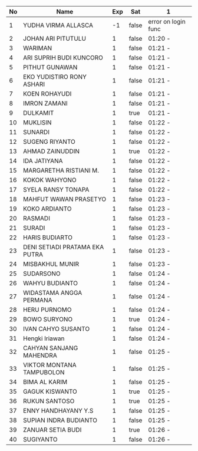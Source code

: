 | No | Name | Exp | Sat | 1 |
|-----|-----|-----|-----|-----|
| 1 | YUDHA VIRMA ALLASCA | -1 | false | error on login func |
| 2 | JOHAN ARI PITUTULU | 1 | false | 01:20 - |
| 3 | WARIMAN | 1 | false | 01:21 - |
| 4 | ARI SUPRIH BUDI KUNCORO | 1 | false | 01:21 - |
| 5 | PITHUT GUNAWAN | 1 | false | 01:21 - |
| 6 | EKO YUDISTIRO RONY ASHARI | 1 | false | 01:21 - |
| 7 | KOEN ROHAYUDI | 1 | false | 01:21 - |
| 8 | IMRON ZAMANI | 1 | false | 01:21 - |
| 9 | DULKAMIT | 1 | true | 01:21 - |
| 10 | MUKLISIN | 1 | false | 01:22 - |
| 11 | SUNARDI | 1 | false | 01:22 - |
| 12 | SUGENG RIYANTO | 1 | false | 01:22 - |
| 13 | AHMAD ZAINUDDIN | 1 | true | 01:22 - |
| 14 | IDA JATIYANA | 1 | false | 01:22 - |
| 15 | MARGARETHA RISTIANI M. | 1 | false | 01:22 - |
| 16 | KOKOK WAHYONO | 1 | false | 01:22 - |
| 17 | SYELA RANSY TONAPA | 1 | false | 01:22 - |
| 18 | MAHFUT WAWAN PRASETYO | 1 | false | 01:23 - |
| 19 | KOKO ARDIANTO | 1 | false | 01:23 - |
| 20 | RASMADI | 1 | false | 01:23 - |
| 21 | SURADI | 1 | false | 01:23 - |
| 22 | HARIS BUDIARTO | 1 | false | 01:23 - |
| 23 | DENI SETIADI PRATAMA EKA PUTRA | 1 | false | 01:23 - |
| 24 | MISBAKHUL MUNIR | 1 | false | 01:23 - |
| 25 | SUDARSONO | 1 | false | 01:24 - |
| 26 | WAHYU BUDIANTO | 1 | false | 01:24 - |
| 27 | WIDASTAMA ANGGA PERMANA | 1 | false | 01:24 - |
| 28 | HERU PURNOMO | 1 | false | 01:24 - |
| 29 | BOWO SURYONO | 1 | true | 01:24 - |
| 30 | IVAN CAHYO SUSANTO | 1 | false | 01:24 - |
| 31 | Hengki Iriawan | 1 | false | 01:24 - |
| 32 | CAHYAN SANJANG MAHENDRA | 1 | false | 01:25 - |
| 33 | VIKTOR MONTANA TAMPUBOLON | 1 | false | 01:25 - |
| 34 | BIMA AL KARIM | 1 | false | 01:25 - |
| 35 | GAGUK KISWANTO | 1 | true | 01:25 - |
| 36 | RUKUN SANTOSO | 1 | true | 01:25 - |
| 37 | ENNY HANDHAYANY Y.S | 1 | false | 01:25 - |
| 38 | SUPIAN INDRA BUDIANTO | 1 | false | 01:25 - |
| 39 | ZANUAR SETIA BUDI | 1 | true | 01:26 - |
| 40 | SUGIYANTO | 1 | false | 01:26 - |
